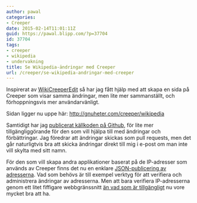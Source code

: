 ```yaml
---
author: pawal
categories:
- Creeper
date: 2015-02-14T11:01:11Z
guid: https://pawal.blipp.com/?p=37704
id: 37704
tags:
- creeper
- wikipedia
- undervakning
title: Se Wikipedia-ändringar med Creeper
url: /creeper/se-wikipedia-andringar-med-creeper
---
```


Inspirerat av <a href="https://twitter.com/WikiCreeperEdit">WikiCreeperEdit</a> så har jag fått hjälp med att skapa en sida på Creeper som visar samma ändringar, men lite mer sammanställt, och förhoppningsvis mer användarvänligt.

Sidan ligger nu uppe här: <a href="http://gnuheter.com/creeper/wikipedia">http://gnuheter.com/creeper/wikipedia</a>

Samtidigt har jag <a href="https://github.com/pawal/creeperwikipedia">publicerat källkoden på Github</a>, för lite mer tillgängliggörande för den som vill hjälpa till med ändringar och förbättringar. Jag föredrar att ändringar skickas som pull requests, men det går naturligtvis bra att skicka ändringar direkt till mig i e-post om man inte vill skylta med sitt namn.

För den som vill skapa andra applikationer baserat på de IP-adresser som används av Creeper finns det nu en enklare <a href="http://gnuheter.com/creeper/jsonip">JSON-publicering av adresserna</a>. Vad som behövs är till exempel verktyg för att verifiera och administrera ändringar av adresserna. Men att bara verifiera IP-adresserna genom ett litet fiffigare webbgränssnitt <a href="http://gnuheter.com/creeper/ipblock">än vad som är tillgängligt</a> nu vore mycket bra att ha.